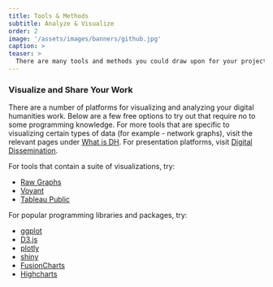 ```yaml
---
title: Tools & Methods
subtitle: Analyze & Visualize
order: 2
image: '/assets/images/banners/github.jpg'
caption: >
teaser: >
  There are many tools and methods you could draw upon for your project. Click to read more about some of the most popular programming libraries digital humanists are using.
---
```


### Visualize and Share Your Work

There are a number of platforms for visualizing and analyzing your digital humanities work. Below are a few free options to try out that require no to some programming knowledge. For more tools that are specific to visualizing certain types of data (for example - network graphs), visit the relevant pages under <a href='{{site.baseurl}}/methods.html' target='_blank'>What is DH</a>. For presentation platforms, visit <a href='{{site.baseurl}}/guides/digital-dissemination' target='_blank'>Digital Dissemination</a>.

For tools that contain a suite of visualizations, try:
* <a href='http://app.rawgraphs.io/' target='_blank'>Raw Graphs</a>
* <a href='http://voyant-tools.org/' target='_blank'>Voyant</a>
* <a href='https://public.tableau.com/en-us/s/' target='_blank'>Tableau Public</a>

For popular programming libraries and packages, try:
* <a href='http://ggplot2.org/' target='_blank'>ggplot</a>
* <a href='https://d3js.org/' target='_blank'>D3.js</a>
* <a href='https://plot.ly/python/line-charts/' target='_blank'>plotly</a>
* <a href='http://shiny.rstudio.com/' target='_blank'>shiny</a>
* <a href='https://www.fusioncharts.com/' target='_blank'>FusionCharts</a>
* <a href='https://www.highcharts.com/' target='_blank'>Highcharts</a>